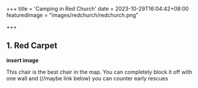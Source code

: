 +++
title = 'Camping in Red Church'
date = 2023-10-29T16:04:42+08:00
featuredImage = "images/redchurch/redchurch.png"

+++

## 1. Red Carpet

**insert image**

This chair is the best chair in the map. You can completely block it off with one wall and (//maybe link below) you can counter early rescues 
